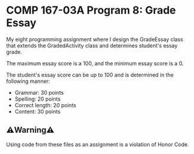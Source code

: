 # COMP 167-03A Program 8: Grade Essay
My eight programming assignment where I design the GradeEssay class that extends the GradedActivity class and determines student's essay grade.

The maximum essay score is a 100, and the minimum essay score is a 0.

The student's essay score can be up to 100 and is determined in the following manner:
* Grammar: 30 points
* Spelling: 20 points
* Correct length: 20 points
* Content: 30 points

## ⚠️Warning⚠️
Using code from these files as an assignment is a violation of Honor Code.
